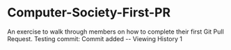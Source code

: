 # Computer-Society-First-PR
An exercise to walk through members on how to complete their first Git Pull Request.
Testing commit:
Commit added -- Viewing History 1
